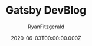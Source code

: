 ---
title: Gatsby DevBlog
github: https://github.com/RyanFitzgerald/devblog
author: RyanFitzgerald
demo: https://gatsby-devblog.netlify.app/
date: 2020-06-03T00:00:00.000Z
ssg:
  - Gatsby
cms:
  - NetlifyCMS
category:
  - Blog
description: >-
  A fully customizable blog template designed for developers (or anyone else)
  wanting to get into blogging
draft: true
publish_date: '2018-06-27T01:12:44Z'
update_date: '2020-07-16T16:05:58Z'
github_star: 399
github_fork: 170
---